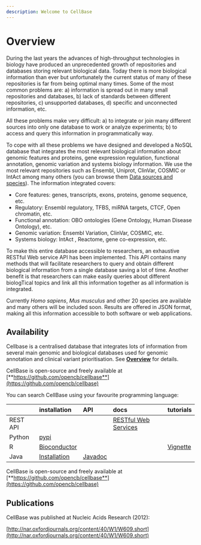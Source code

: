 ```yaml
---
description: Welcome to CellBase
---
```


# Overview

During the last years the advances of high-throughput technologies in biology have produced an unprecedented growth of repositories and databases storing relevant biological data. Today there is more biological information than ever but unfortunately the current status of many of these repositories is far from being optimal many times. Some of the most common problems are: a\) information is spread out in many small repositories and databases, b\) lack of standards between different repositories, c\) unsupported databases, d\) specific and unconnected information, etc.

All these problems make very difficult: a\) to integrate or join many different sources into only one database to work or analyze experiments; b\) to access and query this information in programmatically way.

To cope with all these problems we have designed and developed a NoSQL database that integrates the most relevant biological information about genomic features and proteins, gene expression regulation, functional annotation, genomic variation and systems biology information. We use the most relevant repositories such as Ensembl, Uniprot, ClinVar, COSMIC or IntAct among many others \(you can browse them [Data sources and species](http://docs.opencb.org/display/cellbase/Data+sources+and+species)\). The information integrated covers:

* Core features: genes, transcripts, exons, proteins, genome sequence, etc.
* Regulatory: Ensembl regulatory, TFBS, miRNA targets, CTCF, Open chromatin, etc.
* Functional annotation: OBO ontologies \(Gene Ontology, Human Disease Ontology\), etc.
* Genomic variation: Ensembl Variation, ClinVar, COSMIC, etc.
* Systems biology: IntAct , Reactome, gene co-expression, etc.

To make this entire database accessible to researchers, an exhaustive RESTful Web service API has been implemented. This API contains many methods that will facilitate researchers to query and obtain different biological information from a single database saving a lot of time. Another benefit is that researchers can make easily queries about different biologTical topics and link all this information together as all information is integrated.

Currently _Homo sapiens_, _Mus musculus_ and other 20 species are available and many others will be included soon. Results are offered in JSON format, making all this information accessible to both software or web applications.

## Availability

Cellbase is a centralised database that integrates lots of information from several main genomic and biological databases used for genomic annotation and clinical variant prioritisation. See [**Overview**](http://docs.opencb.org/display/cellbase/Overview) for details.

CellBase is open-source and freely available at [**https://github.com/opencb/cellbase**](https://github.com/opencb/cellbase)

You can search CellBase using your favourite programming language:

|  | installation | API | docs | tutorials |
| :--- | :--- | :--- | :--- | :--- |
| REST API |  |  | [RESTful Web Services](http://docs.opencb.org/display/cellbase/RESTful+Web+Services) |  |
| Python | [pypi](https://pypi.org/project/pycellbase/) |  |  |  |
| R | [Bioconductor](https://bioconductor.org/packages/release/bioc/html/cellbaseR.html) |  |  | [Vignette](https://bioconductor.org/packages/release/bioc/vignettes/cellbaseR/inst/doc/cellbaseR.html) |
| Java | [Installation](http://docs.opencb.org/display/cellbase/Installation) | [Javadoc](https://opencb.github.io/cellbase/apidocs/5.0.0-SNAPSHOT/) |  |  |

CellBase is open-source and freely available at [**https://github.com/opencb/cellbase**](https://github.com/opencb/cellbase)

## Publications

CellBase was published at Nucleic Acids Research \(2012\):

[http://nar.oxfordjournals.org/content/40/W1/W609.short](http://nar.oxfordjournals.org/content/40/W1/W609.short)

